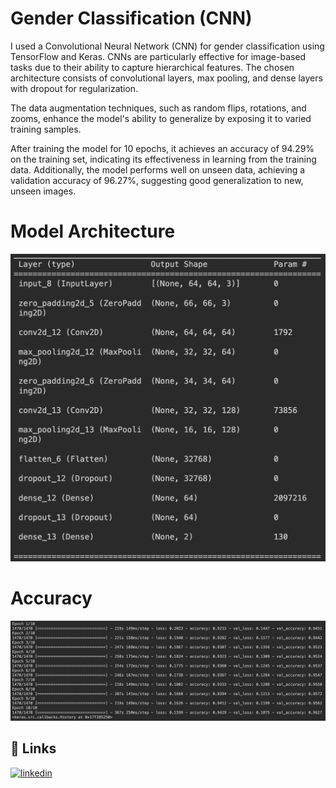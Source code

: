 
# Gender Classification (CNN)



I used a Convolutional Neural Network (CNN) for gender classification using TensorFlow and Keras. CNNs are particularly effective for image-based tasks due to their ability to capture hierarchical features. The chosen architecture consists of convolutional layers, max pooling, and dense layers with dropout for regularization.

The data augmentation techniques, such as random flips, rotations, and zooms, enhance the model's ability to generalize by exposing it to varied training samples.

After training the model for 10 epochs, it achieves an accuracy of 94.29% on the training set, indicating its effectiveness in learning from the training data. Additionally, the model performs well on unseen data, achieving a validation accuracy of 96.27%, suggesting good generalization to new, unseen images.

# Model Architecture
![Architecture Screenshot](https://github.com/ChayanBhansali/Gender_Classification/blob/main/architecture.png)
# Accuracy
![Accuracy Screenshot](https://github.com/ChayanBhansali/Gender_Classification/blob/main/Accuracy.png)
## 🔗 Links


[![linkedin](https://img.shields.io/badge/linkedin-0A66C2?style=for-the-badge&logo=linkedin&logoColor=white)](www.linkedin.com/in/cbhansali)


